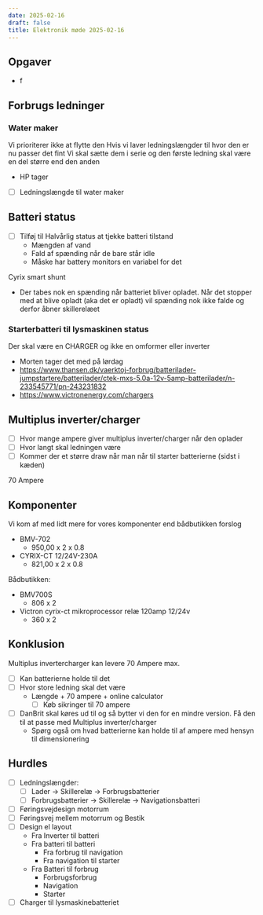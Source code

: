 ```yaml
---
date: 2025-02-16
draft: false
title: Elektronik møde 2025-02-16
---
```


## Opgaver

- f

## Forbrugs ledninger

### Water maker
Vi prioriterer ikke at flytte den
Hvis vi laver ledningslængder til hvor den er nu passer det fint
Vi skal sætte dem i serie og den første ledning skal være en del større end den anden

- HP tager 
- [ ] Ledningslængde til water maker


## Batteri status

- [ ] Tilføj til Halvårlig status at tjekke batteri tilstand
	- Mængden af vand
	- Fald af spænding når de bare står idle
	- Måske har battery monitors en variabel for det

Cyrix smart shunt
- Der tabes nok en spænding når batteriet bliver opladet. Når det stopper med at blive opladt (aka det er opladt) vil spænding nok ikke falde og derfor åbner skillerelæet

### Starterbatteri til lysmaskinen status

Der skal være en CHARGER og ikke en omformer eller inverter

- Morten tager det med på lørdag
- https://www.thansen.dk/vaerktoj-forbrug/batterilader-jumpstartere/batterilader/ctek-mxs-5.0a-12v-5amp-batterilader/n-233545771/pn-243231832
- https://www.victronenergy.com/chargers

## Multiplus inverter/charger

- [ ] Hvor mange ampere giver multiplus inverter/charger når den oplader
- [ ] Hvor langt skal ledningen være 
- [ ] Kommer der et større draw når man når til starter batterierne (sidst i kæden)

70 Ampere

## Komponenter

Vi kom af med lidt mere for vores komponenter end bådbutikken forslog

- BMV-702 
	- 950,00 x 2 x 0.8
- CYRIX-CT 12/24V-230A 
	- 821,00 x 2 x 0.8 

Bådbutikken:
- BMV700S
	- 806 x 2
- Victron cyrix-ct mikroprocessor relæ 120amp 12/24v
	- 360 x 2 


## Konklusion

Multiplus invertercharger kan levere 70 Ampere max.
- [ ] Kan batterierne holde til det
- [ ] Hvor store ledning skal det være 
	- Længde + 70 ampere + online calculator
		- [ ] Køb sikringer til 70 ampere

- [ ] DanBrit skal køres ud til og så bytter vi den for en mindre version. Få den til at passe med Multiplus inverter/charger
	- Spørg også om hvad batterierne kan holde til af ampere med hensyn til dimensionering

## Hurdles

- [ ] Ledningslængder:
	- [ ] Lader -> Skillerelæ -> Forbrugsbatterier
	- [ ] Forbrugsbatterier -> Skillerelæ -> Navigationsbatteri
- [ ] Føringsvejdesign motorrum
- [ ] Føringsvej mellem motorrum og Bestik
- [ ] Design el layout
	- Fra Inverter til batteri
	- Fra batteri til batteri
		- Fra forbrug til navigation
		- Fra navigation til starter
	- Fra Batteri til forbrug
		- Forbrugsforbrug
		- Navigation
		- Starter
- [ ] Charger til lysmaskinebatteriet